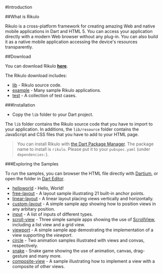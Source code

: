 #Introduction

##What is Rikulo

Rikulo is a cross-platform framework for creating amazing Web and native mobile applications
in Dart and HTML 5. You can access your application directly with a modern Web browser without
any plug-in. You can also build it as a native mobile application accessing the device's resources
transparently.

##Download

You can download Rikulo **[here](https://github.com/rikulo/rikulo/downloads)**.

The Rikulo download includes:

* [lib](source:) - Rikulo source code.
* [example](source:) - Many sample Rikulo applications.
* [test](source:) - A collection of test cases.

###Installation

* Copy the `lib` folder to your Dart project.

The `lib` folder contains the Rikulo source code that you have to import to your application.  In additions, the `lib/resource` folder contains the JavaScript and CSS files that you have to add to your HTML page.

> You can install Rikulo with [the Dart Package Manager](http://pub.dartlang.org/doc). The package name to install is `rikulo`. Please put it to your `pubspec.yaml` (under `dependencies:`).

###Exploring the Samples

To run the samples, you can browser the HTML file directly with [Dartium](http://www.dartlang.org/dartium/), or open the folder in [Dart Editor](http://www.dartlang.org/docs/editor/).

* [helloworld](source:example) - Hello, World!
* [free-layout](source:example) - A layout sample illustrating 21 built-in anchor points.
* [linear-layout](source:example) - A linear layout placing views vertically and horizontally.
* [custom-layout](source:example) - A simple sample app showing how to position views in any arbitary position.
* [input](source:example) - A list of inputs of different types.
* [scroll-view](source:example) - Three simple sample apps showing the use of [ScrollView](api:view), including a list view and a grid view.
* [viewport](source:example) - A simple sample app demostrating the implementation of a view supporting the *viewport*.
* [circle](source:example) - Two animation samples illustrated with views and convas, respectively.
* [snake](source:example) - Snake game showing the use of animation, canvas, drag-gesture and many more.
* [composite-view](source:example) - A sample illustrating how to implement a view with a composite of other views.

